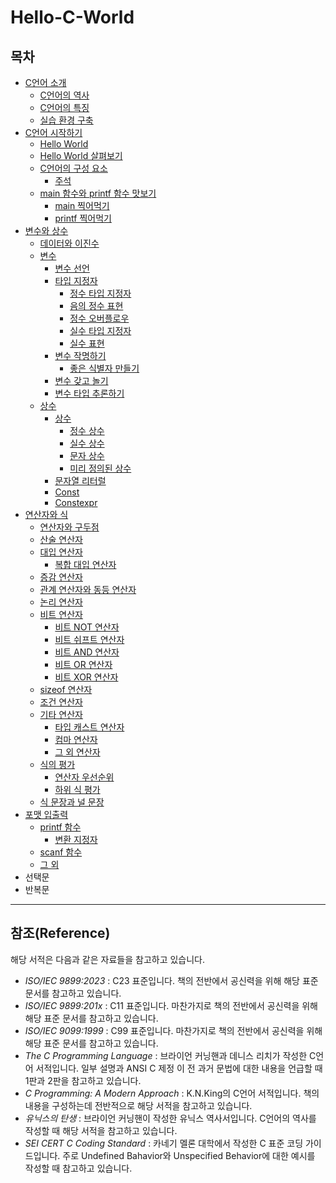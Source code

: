 # Hello-C-World

## 목차

- [C언어 소개](https://github.com/pr0gr4m/Hello-C-World/tree/main/1.%20C%EC%96%B8%EC%96%B4%20%EC%86%8C%EA%B0%9C#c%EC%96%B8%EC%96%B4-%EC%86%8C%EA%B0%9C)
    * [C언어의 역사](https://github.com/pr0gr4m/Hello-C-World/tree/main/1.%20C%EC%96%B8%EC%96%B4%20%EC%86%8C%EA%B0%9C#c%EC%96%B8%EC%96%B4%EC%9D%98-%EC%97%AD%EC%82%AC)
    * [C언어의 특징](https://github.com/pr0gr4m/Hello-C-World/tree/main/1.%20C%EC%96%B8%EC%96%B4%20%EC%86%8C%EA%B0%9C#c%EC%96%B8%EC%96%B4%EC%9D%98-%ED%8A%B9%EC%A7%95)
    * [실습 환경 구축](https://github.com/pr0gr4m/Hello-C-World/tree/main/1.%20C%EC%96%B8%EC%96%B4%20%EC%86%8C%EA%B0%9C#%EC%8B%A4%EC%8A%B5-%ED%99%98%EA%B2%BD-%EA%B5%AC%EC%B6%95)
- [C언어 시작하기](https://github.com/pr0gr4m/Hello-C-World/tree/main/2.%20C%EC%96%B8%EC%96%B4%20%EC%8B%9C%EC%9E%91%ED%95%98%EA%B8%B0#c%EC%96%B8%EC%96%B4-%EC%8B%9C%EC%9E%91%ED%95%98%EA%B8%B0)
    * [Hello World](https://github.com/pr0gr4m/Hello-C-World/tree/main/2.%20C%EC%96%B8%EC%96%B4%20%EC%8B%9C%EC%9E%91%ED%95%98%EA%B8%B0#hello-world)
    * [Hello World 살펴보기](https://github.com/pr0gr4m/Hello-C-World/tree/main/2.%20C%EC%96%B8%EC%96%B4%20%EC%8B%9C%EC%9E%91%ED%95%98%EA%B8%B0#hello-world-%EC%82%B4%ED%8E%B4%EB%B3%B4%EA%B8%B0)
    * [C언어의 구성 요소](https://github.com/pr0gr4m/Hello-C-World/tree/main/2.%20C%EC%96%B8%EC%96%B4%20%EC%8B%9C%EC%9E%91%ED%95%98%EA%B8%B0#c%EC%96%B8%EC%96%B4%EC%9D%98-%EA%B5%AC%EC%84%B1-%EC%9A%94%EC%86%8C)
        + [주석](https://github.com/pr0gr4m/Hello-C-World/tree/main/2.%20C%EC%96%B8%EC%96%B4%20%EC%8B%9C%EC%9E%91%ED%95%98%EA%B8%B0#%EC%A3%BC%EC%84%9Dcomment)
    * [main 함수와 printf 함수 맛보기](https://github.com/pr0gr4m/Hello-C-World/tree/main/2.%20C%EC%96%B8%EC%96%B4%20%EC%8B%9C%EC%9E%91%ED%95%98%EA%B8%B0#main-%ED%95%A8%EC%88%98%EC%99%80-printf-%ED%95%A8%EC%88%98-%EB%A7%9B%EB%B3%B4%EA%B8%B0)
        + [main 찍어먹기](https://github.com/pr0gr4m/Hello-C-World/tree/main/2.%20C%EC%96%B8%EC%96%B4%20%EC%8B%9C%EC%9E%91%ED%95%98%EA%B8%B0#main-%EC%B0%8D%EC%96%B4%EB%A8%B9%EA%B8%B0)
        + [printf 찍어먹기](https://github.com/pr0gr4m/Hello-C-World/tree/main/2.%20C%EC%96%B8%EC%96%B4%20%EC%8B%9C%EC%9E%91%ED%95%98%EA%B8%B0#printf-%EC%B0%8D%EC%96%B4%EB%A8%B9%EA%B8%B0)
- [변수와 상수](https://github.com/pr0gr4m/Hello-C-World/tree/main/3.%20%EB%B3%80%EC%88%98%EC%99%80%20%EC%83%81%EC%88%98#%EB%B3%80%EC%88%98%EC%99%80-%EC%83%81%EC%88%98)
    * [데이터와 이진수](https://github.com/pr0gr4m/Hello-C-World/tree/main/3.%20%EB%B3%80%EC%88%98%EC%99%80%20%EC%83%81%EC%88%98#%EB%8D%B0%EC%9D%B4%ED%84%B0%EC%99%80-%EC%9D%B4%EC%A7%84%EC%88%98)
    * [변수](https://github.com/pr0gr4m/Hello-C-World/tree/main/3.%20%EB%B3%80%EC%88%98%EC%99%80%20%EC%83%81%EC%88%98#%EB%B3%80%EC%88%98)
        + [변수 선언](https://github.com/pr0gr4m/Hello-C-World/tree/main/3.%20%EB%B3%80%EC%88%98%EC%99%80%20%EC%83%81%EC%88%98#%EB%B3%80%EC%88%98-%EC%84%A0%EC%96%B8)
        + [타입 지정자](https://github.com/pr0gr4m/Hello-C-World/tree/main/3.%20%EB%B3%80%EC%88%98%EC%99%80%20%EC%83%81%EC%88%98#%ED%83%80%EC%9E%85-%EC%A7%80%EC%A0%95%EC%9E%90)
            - [정수 타입 지정자](https://github.com/pr0gr4m/Hello-C-World/tree/main/3.%20%EB%B3%80%EC%88%98%EC%99%80%20%EC%83%81%EC%88%98#%EC%A0%95%EC%88%98-%ED%83%80%EC%9E%85-%EC%A7%80%EC%A0%95%EC%9E%90)
            - [음의 정수 표현](https://github.com/pr0gr4m/Hello-C-World/tree/main/3.%20%EB%B3%80%EC%88%98%EC%99%80%20%EC%83%81%EC%88%98#%EC%9D%8C%EC%9D%98-%EC%A0%95%EC%88%98-%ED%91%9C%ED%98%84)
            - [정수 오버플로우](https://github.com/pr0gr4m/Hello-C-World/tree/main/3.%20%EB%B3%80%EC%88%98%EC%99%80%20%EC%83%81%EC%88%98#%EC%A0%95%EC%88%98-%EC%98%A4%EB%B2%84%ED%94%8C%EB%A1%9C%EC%9A%B0)
            - [실수 타입 지정자](https://github.com/pr0gr4m/Hello-C-World/tree/main/3.%20%EB%B3%80%EC%88%98%EC%99%80%20%EC%83%81%EC%88%98#%EC%8B%A4%EC%88%98-%ED%83%80%EC%9E%85-%EC%A7%80%EC%A0%95%EC%9E%90)
            - [실수 표현](https://github.com/pr0gr4m/Hello-C-World/tree/main/3.%20%EB%B3%80%EC%88%98%EC%99%80%20%EC%83%81%EC%88%98#%EC%8B%A4%EC%88%98-%ED%91%9C%ED%98%84)
        + [변수 작명하기](https://github.com/pr0gr4m/Hello-C-World/tree/main/3.%20%EB%B3%80%EC%88%98%EC%99%80%20%EC%83%81%EC%88%98#%EB%B3%80%EC%88%98-%EC%9E%91%EB%AA%85%ED%95%98%EA%B8%B0)
            - [좋은 식별자 만들기](https://github.com/pr0gr4m/Hello-C-World/tree/main/3.%20%EB%B3%80%EC%88%98%EC%99%80%20%EC%83%81%EC%88%98#%EC%A2%8B%EC%9D%80-%EC%8B%9D%EB%B3%84%EC%9E%90-%EB%A7%8C%EB%93%A4%EA%B8%B0)
        + [변수 갖고 놀기](https://github.com/pr0gr4m/Hello-C-World/tree/main/3.%20%EB%B3%80%EC%88%98%EC%99%80%20%EC%83%81%EC%88%98#%EB%B3%80%EC%88%98-%EA%B0%96%EA%B3%A0-%EB%86%80%EA%B8%B0)
        + [변수 타입 추론하기](https://github.com/pr0gr4m/Hello-C-World/tree/main/3.%20%EB%B3%80%EC%88%98%EC%99%80%20%EC%83%81%EC%88%98#%EB%B3%80%EC%88%98-%ED%83%80%EC%9E%85-%EC%B6%94%EB%A1%A0%ED%95%98%EA%B8%B0)
    * [상수](https://github.com/pr0gr4m/Hello-C-World/tree/main/3.%20%EB%B3%80%EC%88%98%EC%99%80%20%EC%83%81%EC%88%98#%EC%83%81%EC%88%98)
        + [상수](https://github.com/pr0gr4m/Hello-C-World/tree/main/3.%20%EB%B3%80%EC%88%98%EC%99%80%20%EC%83%81%EC%88%98#%EC%83%81%EC%88%98constant)
            - [정수 상수](https://github.com/pr0gr4m/Hello-C-World/tree/main/3.%20%EB%B3%80%EC%88%98%EC%99%80%20%EC%83%81%EC%88%98#%EC%A0%95%EC%88%98-%EC%83%81%EC%88%98)
            - [실수 상수](https://github.com/pr0gr4m/Hello-C-World/tree/main/3.%20%EB%B3%80%EC%88%98%EC%99%80%20%EC%83%81%EC%88%98#%EC%8B%A4%EC%88%98-%EC%83%81%EC%88%98)
            - [문자 상수](https://github.com/pr0gr4m/Hello-C-World/tree/main/3.%20%EB%B3%80%EC%88%98%EC%99%80%20%EC%83%81%EC%88%98#%EB%AC%B8%EC%9E%90-%EC%83%81%EC%88%98)
            - [미리 정의된 상수](https://github.com/pr0gr4m/Hello-C-World/tree/main/3.%20%EB%B3%80%EC%88%98%EC%99%80%20%EC%83%81%EC%88%98#%EB%AF%B8%EB%A6%AC-%EC%A0%95%EC%9D%98%EB%90%9C-%EC%83%81%EC%88%98)
        + [문자열 리터럴](https://github.com/pr0gr4m/Hello-C-World/tree/main/3.%20%EB%B3%80%EC%88%98%EC%99%80%20%EC%83%81%EC%88%98#%EB%AC%B8%EC%9E%90%EC%97%B4-%EB%A6%AC%ED%84%B0%EB%9F%B4string-literal)
        + [Const](https://github.com/pr0gr4m/Hello-C-World/tree/main/3.%20%EB%B3%80%EC%88%98%EC%99%80%20%EC%83%81%EC%88%98#const)
        + [Constexpr](https://github.com/pr0gr4m/Hello-C-World/tree/main/3.%20%EB%B3%80%EC%88%98%EC%99%80%20%EC%83%81%EC%88%98#constexpr)
- [연산자와 식](https://github.com/pr0gr4m/Hello-C-World/tree/main/4.%20%EC%97%B0%EC%82%B0%EC%9E%90%EC%99%80%20%EC%8B%9D#%EC%97%B0%EC%82%B0%EC%9E%90%EC%99%80-%EC%8B%9D)
    * [연산자와 구두점](https://github.com/pr0gr4m/Hello-C-World/tree/main/4.%20%EC%97%B0%EC%82%B0%EC%9E%90%EC%99%80%20%EC%8B%9D#%EC%97%B0%EC%82%B0%EC%9E%90%EC%99%80-%EA%B5%AC%EB%91%90%EC%A0%90)
    * [산술 연산자](https://github.com/pr0gr4m/Hello-C-World/tree/main/4.%20%EC%97%B0%EC%82%B0%EC%9E%90%EC%99%80%20%EC%8B%9D#%EC%82%B0%EC%88%A0-%EC%97%B0%EC%82%B0%EC%9E%90)
    * [대입 연산자](https://github.com/pr0gr4m/Hello-C-World/tree/main/4.%20%EC%97%B0%EC%82%B0%EC%9E%90%EC%99%80%20%EC%8B%9D#%EB%8C%80%EC%9E%85-%EC%97%B0%EC%82%B0%EC%9E%90)
        + [복합 대입 연산자](https://github.com/pr0gr4m/Hello-C-World/tree/main/4.%20%EC%97%B0%EC%82%B0%EC%9E%90%EC%99%80%20%EC%8B%9D#%EB%B3%B5%ED%95%A9-%EB%8C%80%EC%9E%85-%EC%97%B0%EC%82%B0%EC%9E%90)
    * [증감 연산자](https://github.com/pr0gr4m/Hello-C-World/tree/main/4.%20%EC%97%B0%EC%82%B0%EC%9E%90%EC%99%80%20%EC%8B%9D#%EC%A6%9D%EA%B0%90-%EC%97%B0%EC%82%B0%EC%9E%90)
    * [관계 연산자와 동등 연산자](https://github.com/pr0gr4m/Hello-C-World/tree/main/4.%20%EC%97%B0%EC%82%B0%EC%9E%90%EC%99%80%20%EC%8B%9D#%EA%B4%80%EA%B3%84-%EC%97%B0%EC%82%B0%EC%9E%90%EC%99%80-%EB%8F%99%EB%93%B1-%EC%97%B0%EC%82%B0%EC%9E%90)
    * [논리 연산자](https://github.com/pr0gr4m/Hello-C-World/tree/main/4.%20%EC%97%B0%EC%82%B0%EC%9E%90%EC%99%80%20%EC%8B%9D#%EB%85%BC%EB%A6%AC-%EC%97%B0%EC%82%B0%EC%9E%90)
    * [비트 연산자](https://github.com/pr0gr4m/Hello-C-World/tree/main/4.%20%EC%97%B0%EC%82%B0%EC%9E%90%EC%99%80%20%EC%8B%9D#%EB%B9%84%ED%8A%B8-%EC%97%B0%EC%82%B0%EC%9E%90)
        + [비트 NOT 연산자](https://github.com/pr0gr4m/Hello-C-World/tree/main/4.%20%EC%97%B0%EC%82%B0%EC%9E%90%EC%99%80%20%EC%8B%9D#%EB%B9%84%ED%8A%B8-not-%EC%97%B0%EC%82%B0%EC%9E%90)
        + [비트 쉬프트 연산자](https://github.com/pr0gr4m/Hello-C-World/tree/main/4.%20%EC%97%B0%EC%82%B0%EC%9E%90%EC%99%80%20%EC%8B%9D#%EB%B9%84%ED%8A%B8-%EC%89%AC%ED%94%84%ED%8A%B8-%EC%97%B0%EC%82%B0%EC%9E%90)
        + [비트 AND 연산자](https://github.com/pr0gr4m/Hello-C-World/tree/main/4.%20%EC%97%B0%EC%82%B0%EC%9E%90%EC%99%80%20%EC%8B%9D#%EB%B9%84%ED%8A%B8-and-%EC%97%B0%EC%82%B0%EC%9E%90)
        + [비트 OR 연산자](https://github.com/pr0gr4m/Hello-C-World/tree/main/4.%20%EC%97%B0%EC%82%B0%EC%9E%90%EC%99%80%20%EC%8B%9D#%EB%B9%84%ED%8A%B8-or-%EC%97%B0%EC%82%B0%EC%9E%90)
        + [비트 XOR 연산자](https://github.com/pr0gr4m/Hello-C-World/tree/main/4.%20%EC%97%B0%EC%82%B0%EC%9E%90%EC%99%80%20%EC%8B%9D#%EB%B9%84%ED%8A%B8-xor-%EC%97%B0%EC%82%B0%EC%9E%90)
    * [sizeof 연산자](https://github.com/pr0gr4m/Hello-C-World/tree/main/4.%20%EC%97%B0%EC%82%B0%EC%9E%90%EC%99%80%20%EC%8B%9D#sizeof-%EC%97%B0%EC%82%B0%EC%9E%90)
    * [조건 연산자](https://github.com/pr0gr4m/Hello-C-World/tree/main/4.%20%EC%97%B0%EC%82%B0%EC%9E%90%EC%99%80%20%EC%8B%9D#%EC%A1%B0%EA%B1%B4-%EC%97%B0%EC%82%B0%EC%9E%90)
    * [기타 연산자](https://github.com/pr0gr4m/Hello-C-World/tree/main/4.%20%EC%97%B0%EC%82%B0%EC%9E%90%EC%99%80%20%EC%8B%9D#%EA%B8%B0%ED%83%80-%EC%97%B0%EC%82%B0%EC%9E%90)
        + [타입 캐스트 연산자](https://github.com/pr0gr4m/Hello-C-World/tree/main/4.%20%EC%97%B0%EC%82%B0%EC%9E%90%EC%99%80%20%EC%8B%9D#%ED%83%80%EC%9E%85-%EC%BA%90%EC%8A%A4%ED%8A%B8-%EC%97%B0%EC%82%B0%EC%9E%90)
        + [컴마 연산자](https://github.com/pr0gr4m/Hello-C-World/tree/main/4.%20%EC%97%B0%EC%82%B0%EC%9E%90%EC%99%80%20%EC%8B%9D#%EC%BB%B4%EB%A7%88-%EC%97%B0%EC%82%B0%EC%9E%90)
        + [그 외 연산자](https://github.com/pr0gr4m/Hello-C-World/tree/main/4.%20%EC%97%B0%EC%82%B0%EC%9E%90%EC%99%80%20%EC%8B%9D#%EA%B7%B8-%EC%99%B8-%EC%97%B0%EC%82%B0%EC%9E%90)
    * [식의 평가](https://github.com/pr0gr4m/Hello-C-World/tree/main/4.%20%EC%97%B0%EC%82%B0%EC%9E%90%EC%99%80%20%EC%8B%9D#%EC%8B%9D%EC%9D%98-%ED%8F%89%EA%B0%80)
        + [연산자 우선순위](https://github.com/pr0gr4m/Hello-C-World/tree/main/4.%20%EC%97%B0%EC%82%B0%EC%9E%90%EC%99%80%20%EC%8B%9D#%EC%97%B0%EC%82%B0%EC%9E%90-%EC%9A%B0%EC%84%A0%EC%88%9C%EC%9C%84)
        + [하위 식 평가](https://github.com/pr0gr4m/Hello-C-World/tree/main/4.%20%EC%97%B0%EC%82%B0%EC%9E%90%EC%99%80%20%EC%8B%9D#%ED%95%98%EC%9C%84-%EC%8B%9D-%ED%8F%89%EA%B0%80)
    * [식 문장과 널 문장](https://github.com/pr0gr4m/Hello-C-World/tree/main/4.%20%EC%97%B0%EC%82%B0%EC%9E%90%EC%99%80%20%EC%8B%9D#%EC%8B%9D-%EB%AC%B8%EC%9E%A5%EA%B3%BC-%EB%84%90-%EB%AC%B8%EC%9E%A5)
- [포맷 입출력](https://github.com/pr0gr4m/Hello-C-World/tree/main/5.%20%ED%8F%AC%EB%A7%B7%20%EC%9E%85%EC%B6%9C%EB%A0%A5#%ED%8F%AC%EB%A7%B7-%EC%9E%85%EC%B6%9C%EB%A0%A5)
    * [printf 함수](https://github.com/pr0gr4m/Hello-C-World/tree/main/5.%20%ED%8F%AC%EB%A7%B7%20%EC%9E%85%EC%B6%9C%EB%A0%A5#printf-%ED%95%A8%EC%88%98)
        + [변환 지정자](https://github.com/pr0gr4m/Hello-C-World/tree/main/5.%20%ED%8F%AC%EB%A7%B7%20%EC%9E%85%EC%B6%9C%EB%A0%A5#%EB%B3%80%ED%99%98-%EC%A7%80%EC%A0%95%EC%9E%90)
    * [scanf 함수](https://github.com/pr0gr4m/Hello-C-World/tree/main/5.%20%ED%8F%AC%EB%A7%B7%20%EC%9E%85%EC%B6%9C%EB%A0%A5#scanf-%ED%95%A8%EC%88%98)
    * [그 외](https://github.com/pr0gr4m/Hello-C-World/tree/main/5.%20%ED%8F%AC%EB%A7%B7%20%EC%9E%85%EC%B6%9C%EB%A0%A5#%EA%B7%B8-%EC%99%B8) 
- 선택문
- 반복문

---

## 참조(Reference)

해당 서적은 다음과 같은 자료들을 참고하고 있습니다.  
* _ISO/IEC 9899:2023_ : C23 표준입니다. 책의 전반에서 공신력을 위해 해당 표준 문서를 참고하고 있습니다.
* _ISO/IEC 9899:201x_ : C11 표준입니다. 마찬가지로 책의 전반에서 공신력을 위해 해당 표준 문서를 참고하고 있습니다.  
* _ISO/IEC 9099:1999_ : C99 표준입니다. 마찬가지로 책의 전반에서 공신력을 위해 해당 표준 문서를 참고하고 있습니다.  
* _The C Programming Language_ : 브라이언 커닝핸과 데니스 리치가 작성한 C언어 서적입니다. 일부 설명과 ANSI C 제정 이 전 과거 문법에 대한 내용을 언급할 때 1판과 2판을 참고하고 있습니다.  
* _C Programming: A Modern Approach_ : K.N.King의 C언어 서적입니다. 책의 내용을 구성하는데 전반적으로 해당 서적을 참고하고 있습니다.  
* _유닉스의 탄생_ : 브라이언 커닝핸이 작성한 유닉스 역사서입니다. C언어의 역사를 작성할 때 해당 서적을 참고하고 있습니다.  
* _SEI CERT C Coding Standard_ : 카네기 멜론 대학에서 작성한 C 표준 코딩 가이드입니다. 주로 Undefined Bahavior와 Unspecified Behavior에 대한 예시를 작성할 때 참고하고 있습니다.  